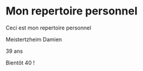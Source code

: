 # Mon repertoire personnel
Ceci est mon repertoire personnel

Meistertzheim Damien

39 ans

Bientôt 40 !
